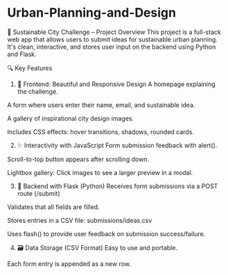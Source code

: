 # Urban-Planning-and-Design
🌆 Sustainable City Challenge – Project Overview
This project is a full-stack web app that allows users to submit ideas for sustainable urban planning. It's clean, interactive, and stores user input on the backend using Python and Flask.

🔍 Key Features
1. 🌿 Frontend: Beautiful and Responsive Design
A homepage explaining the challenge.

A form where users enter their name, email, and sustainable idea.

A gallery of inspirational city design images.

Includes CSS effects: hover transitions, shadows, rounded cards.

2. ✨ Interactivity with JavaScript
Form submission feedback with alert().

Scroll-to-top button appears after scrolling down.

Lightbox gallery: Click images to see a larger preview in a modal.

3. 🧠 Backend with Flask (Python)
Receives form submissions via a POST route (/submit)

Validates that all fields are filled.

Stores entries in a CSV file: submissions/ideas.csv

Uses flash() to provide user feedback on submission success/failure.

4. 🗃️ Data Storage (CSV Format)
Easy to use and portable.

Each form entry is appended as a new row.
